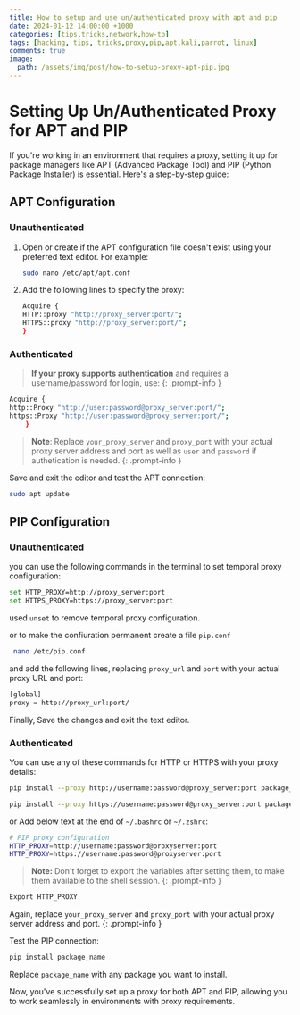 ```yaml
---
title: How to setup and use un/authenticated proxy with apt and pip
date: 2024-01-12 14:00:00 +1000
categories: [tips,tricks,network,how-to]
tags: [hacking, tips, tricks,proxy,pip,apt,kali,parrot, linux]  
comments: true
image:
  path: /assets/img/post/how-to-setup-proxy-apt-pip.jpg
---
```


# Setting Up Un/Authenticated Proxy for APT and PIP

If you're working in an environment that requires a proxy, setting it up for package managers like APT (Advanced Package Tool) and PIP (Python Package Installer) is essential. Here's a step-by-step guide:

## APT Configuration
### Unauthenticated
1. Open or create if the APT configuration file doesn't exist using your preferred text editor. For example:

    ```bash
    sudo nano /etc/apt/apt.conf
    ```

2. Add the following lines to specify the proxy:

    ```bash
    Acquire {
    HTTP::proxy "http://proxy_server:port/";
    HTTPS::proxy "http://proxy_server:port/";
    }
    ```
### Authenticated
> **If your proxy supports authentication** and requires a username/password for login, use: 
{: .prompt-info }

```bash
Acquire {
http::Proxy "http://user:password@proxy_server:port/";
https::Proxy "http://user:password@proxy_server:port/";
    }
```

> **Note**: Replace `your_proxy_server` and `proxy_port` with your actual proxy server address and port as well as `user` and `password` if authetication is needed. 
{: .prompt-info }

Save and exit the editor and test the APT connection:

 ```bash
 sudo apt update
 ```

## PIP Configuration
### Unauthenticated

you can use the following commands in the terminal to set temporal proxy configuration:

```bash
set HTTP_PROXY=http://proxy_server:port
set HTTPS_PROXY=https://proxy_server:port
```
used `unset` to remove temporal proxy  configuration.

or to make the confiuration permanent create a file `pip.conf`

```bash
 nano /etc/pip.conf
```
and add the following lines, replacing `proxy_url` and `port` with your actual proxy URL and port:

```bash
[global]
proxy = http://proxy_url:port/
```
Finally, Save the changes and exit the text editor.

### Authenticated
You can use any of these commands for HTTP or HTTPS with your proxy details:

```bash
pip install --proxy http://username:password@proxy_server:port package_name

pip install --proxy https://username:password@proxy_server:port package_name
```
or Add below text at the end of `~/.bashrc` or `~/.zshrc`:

```bash
# PIP proxy configuration
HTTP_PROXY=http://username:password@proxyserver:port
HTTP_PROXY=https://username:password@proxyserver:port
```
> **Note:** Don't forget to export the variables after setting them, to make them available to the shell session. 
{: .prompt-info }

```bash
Export HTTP_PROXY
```

Again, replace `your_proxy_server` and `proxy_port` with your actual proxy server address and port.
{: .prompt-info }

Test the PIP connection:

```bash
pip install package_name
```

Replace `package_name` with any package you want to install.

Now, you've successfully set up a proxy for both APT and PIP, allowing you to work seamlessly in environments with proxy requirements.
